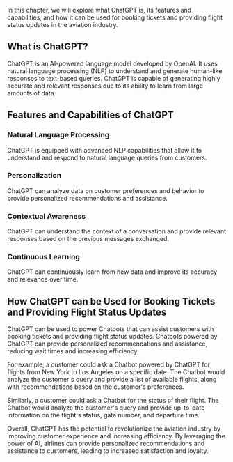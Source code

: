 
In this chapter, we will explore what ChatGPT is, its features and capabilities, and how it can be used for booking tickets and providing flight status updates in the aviation industry.

What is ChatGPT?
----------------

ChatGPT is an AI-powered language model developed by OpenAI. It uses natural language processing (NLP) to understand and generate human-like responses to text-based queries. ChatGPT is capable of generating highly accurate and relevant responses due to its ability to learn from large amounts of data.

Features and Capabilities of ChatGPT
------------------------------------

### Natural Language Processing

ChatGPT is equipped with advanced NLP capabilities that allow it to understand and respond to natural language queries from customers.

### Personalization

ChatGPT can analyze data on customer preferences and behavior to provide personalized recommendations and assistance.

### Contextual Awareness

ChatGPT can understand the context of a conversation and provide relevant responses based on the previous messages exchanged.

### Continuous Learning

ChatGPT can continuously learn from new data and improve its accuracy and relevance over time.

How ChatGPT can be Used for Booking Tickets and Providing Flight Status Updates
-------------------------------------------------------------------------------

ChatGPT can be used to power Chatbots that can assist customers with booking tickets and providing flight status updates. Chatbots powered by ChatGPT can provide personalized recommendations and assistance, reducing wait times and increasing efficiency.

For example, a customer could ask a Chatbot powered by ChatGPT for flights from New York to Los Angeles on a specific date. The Chatbot would analyze the customer's query and provide a list of available flights, along with recommendations based on the customer's preferences.

Similarly, a customer could ask a Chatbot for the status of their flight. The Chatbot would analyze the customer's query and provide up-to-date information on the flight's status, gate number, and departure time.

Overall, ChatGPT has the potential to revolutionize the aviation industry by improving customer experience and increasing efficiency. By leveraging the power of AI, airlines can provide personalized recommendations and assistance to customers, leading to increased satisfaction and loyalty.
